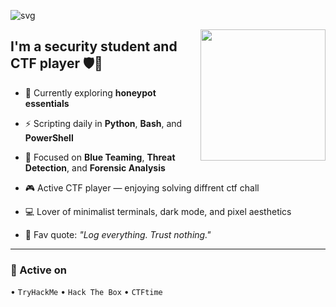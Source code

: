 ![svg](https://readme-typing-svg.demolab.com?font=Jersey+10&size=32&duration=3500&pause=500&color=F7DF1E&width=600&lines=CTF+Player+%7C+Security+Student+%7C+Blue+Team+Enjoyer)




<img height="210" width="200" align="right" src="https://github.com/user-attachments/assets/596083d4-be9c-4e90-b78e-eb4197f8a86c" />

## I'm a security student and CTF player 🛡️🐍
- 🧠 Currently exploring **honeypot essentials**
  
- ⚡ Scripting daily in **Python**, **Bash**, and **PowerShell**
  
- 🎯 Focused on **Blue Teaming**, **Threat Detection**, and **Forensic Analysis**
  
- 🎮 Active CTF player — enjoying solving diffrent ctf chall
  
- 💻 Lover of minimalist terminals, dark mode, and pixel aesthetics
  
- 💬 Fav quote: *"Log everything. Trust nothing."*

---

### 🧪 Active on

 • `TryHackMe` • `Hack The Box` • `CTFtime`
